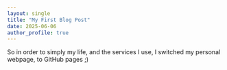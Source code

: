 ```yaml
---
layout: single
title: "My First Blog Post"
date: 2025-06-06
author_profile: true
---
```


So in order to simply my life, and the services I use, I switched my personal webpage, to GitHub pages ;)
